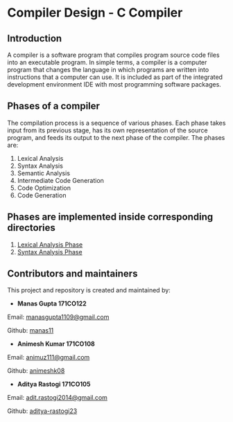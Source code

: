 # Compiler Design - C Compiler
  
## Introduction
A compiler is a software program that compiles program source code files into an executable program. In simple terms, a compiler is a computer program that changes the language in which programs are written into instructions that a computer can use. It is included as part of the integrated development environment IDE with most programming software packages.

## Phases of a compiler
The compilation process is a sequence of various phases. Each phase takes input from its previous stage, has its own representation of the source program, and feeds its output to the next phase of the compiler. The phases are:

1.  Lexical Analysis
2.  Syntax Analysis
3.  Semantic Analysis
4.  Intermediate Code Generation
5.  Code Optimization
6.  Code Generation

## Phases are implemented inside corresponding directories
1. [Lexical Analysis Phase](https://github.com/manas11/compiler-design-c-compiler/tree/master/Lexical-Analyzer
)
2. [Syntax Analysis Phase](https://github.com/manas11/compiler-design-c-compiler/tree/master/Parser)

## Contributors and maintainers

This project and repository is created and maintained by:

* **Manas Gupta 171CO122**

 Email: manasgupta1109@gmail.com
    
 Github: [manas11](https://github.com/manas11)
    
* **Animesh Kumar 171CO108**

 Email: animuz111@gmail.com
    
 Github: [animeshk08](https://github.com/animeshk08)

 
* **Aditya Rastogi 171CO105**

 Email: adit.rastogi2014@gmail.com
    
 Github: [aditya-rastogi23](https://github.com/aditya-rastogi23)
